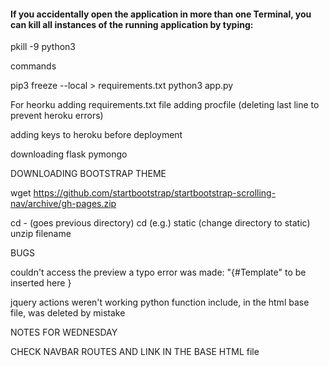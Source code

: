 #### If you accidentally open the application in more than one Terminal, you can kill all instances of the running application by typing: 
pkill -9 python3

commands

pip3 freeze --local > requirements.txt
python3 app.py




For heorku
adding requirements.txt file
adding procfile (deleting last line to prevent heroku errors)

adding keys to heroku before deployment

downloading flask pymongo


DOWNLOADING BOOTSTRAP THEME

wget https://github.com/startbootstrap/startbootstrap-scrolling-nav/archive/gh-pages.zip

cd - (goes previous directory)
cd (e.g.) static (change directory to static)
unzip filename


BUGS

couldn't access the preview
a typo error was made: "{#Template" to be inserted here }

jquery actions weren't working
python function include, in the html base file, was deleted by mistake



NOTES FOR WEDNESDAY

CHECK NAVBAR ROUTES AND LINK IN THE BASE HTML file